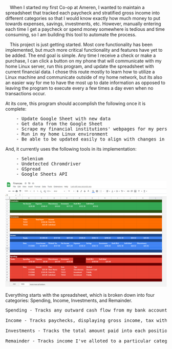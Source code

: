   
&emsp;When I started my first Co-op at Ameren, I wanted to maintain a spreadsheet that tracked each paycheck and stratified gross income into different categories so that I would know exactly how much money to put towards expenses, savings, investments, etc. However, manually entering each time I get a paycheck or spend money somewhere is tedious and time consuming, so I am building this tool to automate the process.
  
&emsp;This project is just getting started. Most core functionality has been implemented, but much more critical functionality and features have yet to be added. The end goal is simple. Any time I receive a check or make a purchase, I can click a button on my phone that will communicate with my home Linux server, run this program, and update the spreadsheet with current financial data. I chose this route mostly to learn how to utilize a Linux machine and communicate outside of my home network, but its also an easier way for me to have the most up to date information as opposed to leaving the program to execute every a few times a day even when no transactions occur.

At its core, this program should accomplish the following once it is complete:
<pre>
    - Update Google Sheet with new data
    - Get data from the Google Sheet
    - Scrape my financial institutions' webpages for my personal income/spending data
    - Run in my home Linux environment
    - Be able to be updated easily to align with changes in financial institutions and/or their websites
</pre>
And, it currently uses the following tools in its implementation:
<pre>
    - Selenium
    - Undetected Chromdriver
    - GSpread
    - Google Sheets API
</pre>
  
  ![Google Sheet](worksheet_screenshot.png)
  
Everything starts with the spreadsheet, which is broken down into four categories: Spending, Income, Investments, and Remainder.
  <pre>
Spending - Tracks any outward cash flow from my bank account. Total spending is broken down into expenses, investment, and discretionary spending. Each purchase is recorded with the date, amount, place, item (websites tend to give merely categorical data i.e. 'Restaurants' from Domino's but not 'Pizza'), type, and method.
      
Income - Tracks paychecks, displaying gross income, tax witholdings, net income, and the proportion of net income I've elected to partition into expenses, savings, investment accounts, and discretionary spending. Will accomodate for any non-paycheck income in the future.
      
Investments - Tracks the total amount paid into each position, and the account it was purchased under. This section could evolve into a whole development of its own, but in the short term I will simply be adding the current values for each position in the future.
      
Remainder - Tracks income I've alloted to a particular category that has yet to be spent. Quickly shows exactly how much money is left in my budget for each category.
</pre>    
  

